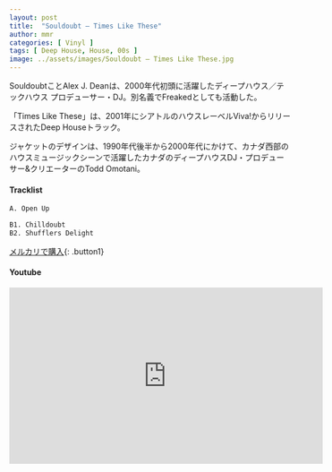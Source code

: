 ```yaml
---
layout: post
title:  "Souldoubt – Times Like These"
author: mmr
categories: [ Vinyl ]
tags: [ Deep House, House, 00s ]
image: ../assets/images/Souldoubt – Times Like These.jpg
---
```


SouldoubtことAlex J. Deanは、2000年代初頭に活躍したディープハウス／テックハウス プロデューサー・DJ。別名義でFreakedとしても活動した。

「Times Like These」は、2001年にシアトルのハウスレーベルViva!からリリースされたDeep Houseトラック。

ジャケットのデザインは、1990年代後半から2000年代にかけて、カナダ西部のハウスミュージックシーンで活躍したカナダのディープハウスDJ・プロデューサー&クリエーターのTodd Omotani。


#### Tracklist
```md
A. Open Up

B1. Chilldoubt
B2. Shufflers Delight
```

[メルカリで購入](https://jp.mercari.com/item/m52528150296?afid=6142608987){: .button1}

#### Youtube
<iframe width="560" height="315" src="https://www.youtube.com/embed/dQokuBhF5N8?si=uFq_j5RJQiZxFjWc" title="YouTube video player" frameborder="0" allow="accelerometer; autoplay; clipboard-write; encrypted-media; gyroscope; picture-in-picture; web-share" referrerpolicy="strict-origin-when-cross-origin" allowfullscreen></iframe>